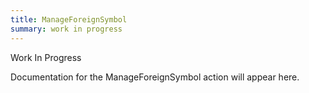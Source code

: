 ```yaml
---
title: ManageForeignSymbol
summary: work in progress
---
```


Work In Progress

Documentation for the ManageForeignSymbol action will appear here.